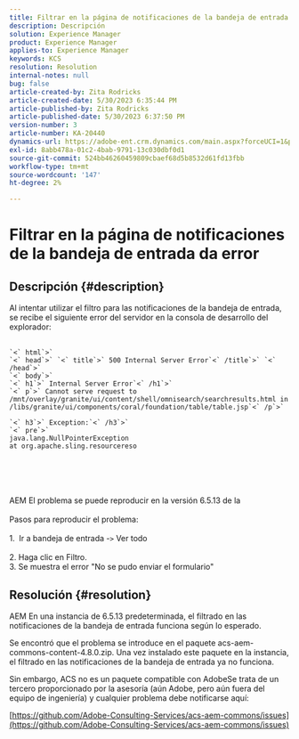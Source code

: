 ```yaml
---
title: Filtrar en la página de notificaciones de la bandeja de entrada da error
description: Descripción
solution: Experience Manager
product: Experience Manager
applies-to: Experience Manager
keywords: KCS
resolution: Resolution
internal-notes: null
bug: false
article-created-by: Zita Rodricks
article-created-date: 5/30/2023 6:35:44 PM
article-published-by: Zita Rodricks
article-published-date: 5/30/2023 6:37:50 PM
version-number: 3
article-number: KA-20440
dynamics-url: https://adobe-ent.crm.dynamics.com/main.aspx?forceUCI=1&pagetype=entityrecord&etn=knowledgearticle&id=3e0c7fc7-18ff-ed11-8f6e-6045bd0063aa
exl-id: 8abb478a-01c2-4bab-9791-13c030dbf0d1
source-git-commit: 524bb46260459809cbaef68d5b8532d61fd13fbb
workflow-type: tm+mt
source-wordcount: '147'
ht-degree: 2%

---
```


# Filtrar en la página de notificaciones de la bandeja de entrada da error

## Descripción {#description}

Al intentar utilizar el filtro para las notificaciones de la bandeja de entrada, se recibe el siguiente error del servidor en la consola de desarrollo del explorador:<br><br>

```
`<` html`>` 
`<` head`>` `<` title`>` 500 Internal Server Error`<` /title`>` `<` /head`>` 
`<` body`>` 
`<` h1`>` Internal Server Error`<` /h1`>` 
`<` p`>` Cannot serve request to /mnt/overlay/granite/ui/content/shell/omnisearch/searchresults.html in /libs/granite/ui/components/coral/foundation/table/table.jsp`<` /p`>` 

`<` h3`>` Exception:`<` /h3`>` 
`<` pre`>` 
java.lang.NullPointerException
at org.apache.sling.resourcereso
```

<br><br> <br><br>AEM El problema se puede reproducir en la versión 6.5.13 de la<br><br>Pasos para reproducir el problema:<br><br>1.  Ir a bandeja de entrada -`>`  Ver todo<br><br>2. Haga clic en Filtro. 
<br>3. Se muestra el error &quot;No se pudo enviar el formulario&quot;

## Resolución {#resolution}


AEM En una instancia de 6.5.13 predeterminada, el filtrado en las notificaciones de la bandeja de entrada funciona según lo esperado.

Se encontró que el problema se introduce en el paquete acs-aem-commons-content-4.8.0.zip. Una vez instalado este paquete en la instancia, el filtrado en las notificaciones de la bandeja de entrada ya no funciona.

Sin embargo, ACS no es un paquete compatible con AdobeSe trata de un tercero proporcionado por la asesoría (aún Adobe, pero aún fuera del equipo de ingeniería) y cualquier problema debe notificarse aquí:



[https://github.com/Adobe-Consulting-Services/acs-aem-commons/issues](https://github.com/Adobe-Consulting-Services/acs-aem-commons/issues)
